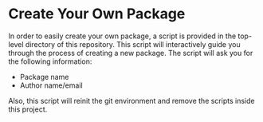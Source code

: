 # Create Your Own Package
In order to easily create your own package, a script is provided in the top-level directory of this repository. This script will interactively guide you through the process of creating a new package. The script will ask you for the following information:
- Package name
- Author name/email

Also, this script will reinit the git environment and remove the scripts inside this project.